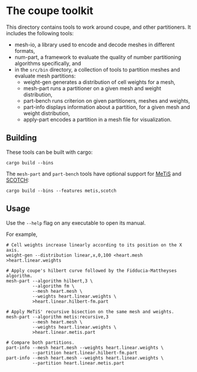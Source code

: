 # The coupe toolkit

This directory contains tools to work around coupe, and other partitioners. It
includes the following tools:

- mesh-io, a library used to encode and decode meshes in different formats,
- num-part, a framework to evaluate the quality of number partitioning
  algorithms specifically, and
- in the `src/bin` directory, a collection of tools to partition meshes and
  evaluate mesh partitions:
    - weight-gen generates a distribution of cell weights for a mesh,
    - mesh-part runs a partitioner on a given mesh and weight distribution,
    - part-bench runs criterion on given partitioners, meshes and weights,
    - part-info displays information about a partition, for a given mesh and
      weight distribution,
    - apply-part encodes a partition in a mesh file for visualization.

## Building

These tools can be built with cargo:

```
cargo build --bins
```

The `mesh-part` and `part-bench` tools have optional support for [MeTiS] and [SCOTCH]:

```
cargo build --bins --features metis,scotch
```

[MeTiS]: https://github.com/LIHPC-Computational-Geometry/metis-rs
[SCOTCH]: https://github.com/LIHPC-Computational-Geometry/scotch-rs

## Usage

Use the `--help` flag on any executable to open its manual.

For example,

```shell
# Cell weights increase linearly according to its position on the X axis.
weight-gen --distribution linear,x,0,100 <heart.mesh >heart.linear.weights

# Apply coupe's hilbert curve followed by the Fidducia-Mattheyses algorithm.
mesh-part --algorithm hilbert,3 \
          --algorithm fm \
          --mesh heart.mesh \
          --weights heart.linear.weights \
          >heart.linear.hilbert-fm.part

# Apply MeTiS' recursive bisection on the same mesh and weights.
mesh-part --algorithm metis:recursive,3
          --mesh heart.mesh \
          --weights heart.linear.weights \
          >heart.linear.metis.part

# Compare both partitions.
part-info --mesh heart.mesh --weights heart.linear.weights \
          --partition heart.linear.hilbert-fm.part
part-info --mesh heart.mesh --weights heart.linear.weights \
          --partition heart.linear.metis.part
```
